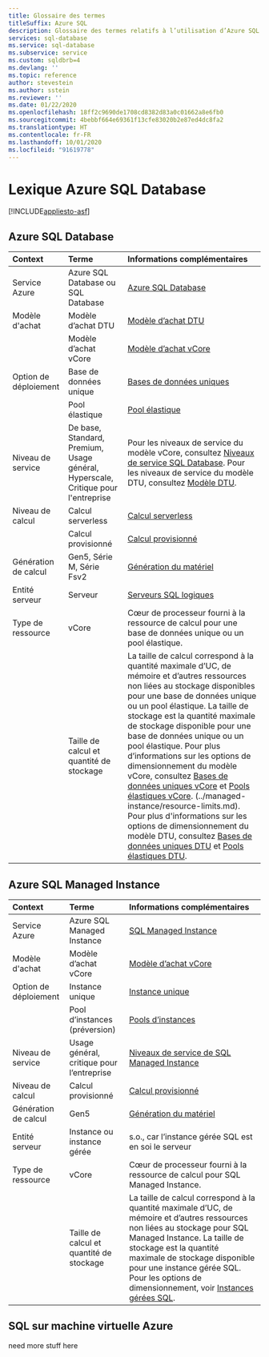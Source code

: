 ```yaml
---
title: Glossaire des termes
titleSuffix: Azure SQL
description: Glossaire des termes relatifs à l’utilisation d’Azure SQL Database, d’Azure SQL Managed Instance et de SQL sur une machine virtuelle Azure.
services: sql-database
ms.service: sql-database
ms.subservice: service
ms.custom: sqldbrb=4
ms.devlang: ''
ms.topic: reference
author: stevestein
ms.author: sstein
ms.reviewer: ''
ms.date: 01/22/2020
ms.openlocfilehash: 18ff2c9690de1708cd8382d83a0c01662a8e6fb0
ms.sourcegitcommit: 4bebbf664e69361f13cfe83020b2e87ed4dc8fa2
ms.translationtype: HT
ms.contentlocale: fr-FR
ms.lasthandoff: 10/01/2020
ms.locfileid: "91619778"
---
```

# <a name="azure-sql-database-glossary-of-terms"></a>Lexique Azure SQL Database
[!INCLUDE[appliesto-asf](includes/appliesto-asf.md)]

## <a name="azure-sql-database"></a>Azure SQL Database

|Context|Terme|Informations complémentaires|
|:---|:---|:---|
|Service Azure|Azure SQL Database ou SQL Database|[Azure SQL Database](database/sql-database-paas-overview.md)|
|Modèle d'achat|Modèle d’achat DTU|[Modèle d’achat DTU](database/service-tiers-dtu.md)|
||Modèle d’achat vCore|[Modèle d’achat vCore](database/service-tiers-vcore.md)|
|Option de déploiement |Base de données unique|[Bases de données uniques](database/single-database-overview.md)|
||Pool élastique|[Pool élastique](database/elastic-pool-overview.md)|
|Niveau de service|De base, Standard, Premium, Usage général, Hyperscale, Critique pour l'entreprise|Pour les niveaux de service du modèle vCore, consultez [Niveaux de service SQL Database](database/service-tiers-vcore.md#service-tiers). Pour les niveaux de service du modèle DTU, consultez [Modèle DTU](database/service-tiers-dtu.md#compare-the-dtu-based-service-tiers).|
|Niveau de calcul|Calcul serverless|[Calcul serverless](database/service-tiers-vcore.md#compute-tiers)
||Calcul provisionné|[Calcul provisionné](database/service-tiers-vcore.md#compute-tiers)
|Génération de calcul|Gen5, Série M, Série Fsv2|[Génération du matériel](database/service-tiers-vcore.md#hardware-generations)
|Entité serveur| Serveur |[Serveurs SQL logiques](database/logical-servers.md)|
|Type de ressource|vCore|Cœur de processeur fourni à la ressource de calcul pour une base de données unique ou un pool élastique. |
||Taille de calcul et quantité de stockage|La taille de calcul correspond à la quantité maximale d’UC, de mémoire et d’autres ressources non liées au stockage disponibles pour une base de données unique ou un pool élastique.  La taille de stockage est la quantité maximale de stockage disponible pour une base de données unique ou un pool élastique. Pour plus d’informations sur les options de dimensionnement du modèle vCore, consultez [Bases de données uniques vCore](database/resource-limits-vcore-single-databases.md) et [Pools élastiques vCore](database/resource-limits-vcore-elastic-pools.md).  (../managed-instance/resource-limits.md).  Pour plus d'informations sur les options de dimensionnement du modèle DTU, consultez [Bases de données uniques DTU](database/resource-limits-dtu-single-databases.md) et [Pools élastiques DTU](database/resource-limits-dtu-elastic-pools.md).

## <a name="azure-sql-managed-instance"></a>Azure SQL Managed Instance

|Context|Terme|Informations complémentaires|
|:---|:---|:---|
|Service Azure|Azure SQL Managed Instance|[SQL Managed Instance](managed-instance/sql-managed-instance-paas-overview.md)|
|Modèle d'achat|Modèle d’achat vCore|[Modèle d’achat vCore](database/service-tiers-vcore.md)|
|Option de déploiement |Instance unique|[Instance unique](managed-instance/sql-managed-instance-paas-overview.md)|
||Pool d’instances (préversion)|[Pools d’instances](managed-instance/instance-pools-overview.md)|
|Niveau de service|Usage général, critique pour l’entreprise|[Niveaux de service de SQL Managed Instance](managed-instance/sql-managed-instance-paas-overview.md#service-tiers)|
|Niveau de calcul|Calcul provisionné|[Calcul provisionné](database/service-tiers-vcore.md#compute-tiers)|
|Génération de calcul|Gen5|[Génération du matériel](database/service-tiers-vcore.md#hardware-generations)
|Entité serveur|Instance ou instance gérée| s.o., car l’instance gérée SQL est en soi le serveur |
|Type de ressource|vCore|Cœur de processeur fourni à la ressource de calcul pour SQL Managed Instance.|
||Taille de calcul et quantité de stockage|La taille de calcul correspond à la quantité maximale d’UC, de mémoire et d’autres ressources non liées au stockage pour SQL Managed Instance.  La taille de stockage est la quantité maximale de stockage disponible pour une instance gérée SQL.  Pour les options de dimensionnement, voir [Instances gérées SQL](managed-instance/resource-limits.md). |

## <a name="sql-on-azure-vm"></a>SQL sur machine virtuelle Azure

need more stuff here
